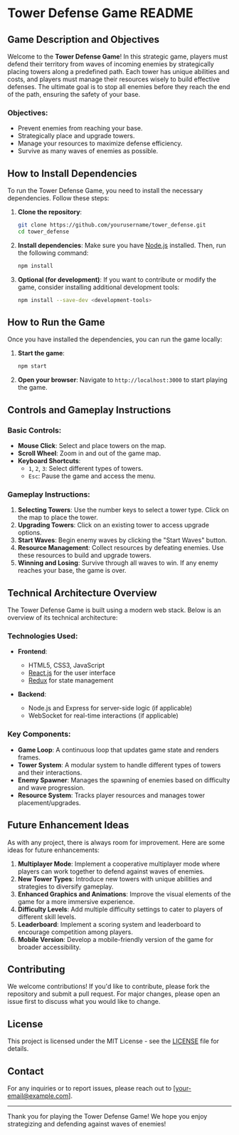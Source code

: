 # Tower Defense Game README

## Game Description and Objectives

Welcome to the **Tower Defense Game**! In this strategic game, players must defend their territory from waves of incoming enemies by strategically placing towers along a predefined path. Each tower has unique abilities and costs, and players must manage their resources wisely to build effective defenses. The ultimate goal is to stop all enemies before they reach the end of the path, ensuring the safety of your base.

### Objectives:
- Prevent enemies from reaching your base.
- Strategically place and upgrade towers.
- Manage your resources to maximize defense efficiency.
- Survive as many waves of enemies as possible.

## How to Install Dependencies

To run the Tower Defense Game, you need to install the necessary dependencies. Follow these steps:

1. **Clone the repository**:
   ```bash
   git clone https://github.com/yourusername/tower_defense.git
   cd tower_defense
   ```

2. **Install dependencies**:
   Make sure you have [Node.js](https://nodejs.org/) installed. Then, run the following command:
   ```bash
   npm install
   ```

3. **Optional (for development)**:
   If you want to contribute or modify the game, consider installing additional development tools:
   ```bash
   npm install --save-dev <development-tools>
   ```

## How to Run the Game

Once you have installed the dependencies, you can run the game locally:

1. **Start the game**:
   ```bash
   npm start
   ```

2. **Open your browser**:
   Navigate to `http://localhost:3000` to start playing the game.

## Controls and Gameplay Instructions

### Basic Controls:
- **Mouse Click**: Select and place towers on the map.
- **Scroll Wheel**: Zoom in and out of the game map.
- **Keyboard Shortcuts**:
  - `1`, `2`, `3`: Select different types of towers.
  - `Esc`: Pause the game and access the menu.

### Gameplay Instructions:
1. **Selecting Towers**: Use the number keys to select a tower type. Click on the map to place the tower.
2. **Upgrading Towers**: Click on an existing tower to access upgrade options.
3. **Start Waves**: Begin enemy waves by clicking the "Start Waves" button.
4. **Resource Management**: Collect resources by defeating enemies. Use these resources to build and upgrade towers.
5. **Winning and Losing**: Survive through all waves to win. If any enemy reaches your base, the game is over.

## Technical Architecture Overview

The Tower Defense Game is built using a modern web stack. Below is an overview of its technical architecture:

### Technologies Used:
- **Frontend**: 
  - HTML5, CSS3, JavaScript
  - [React.js](https://reactjs.org/) for the user interface
  - [Redux](https://redux.js.org/) for state management
  
- **Backend**: 
  - Node.js and Express for server-side logic (if applicable)
  - WebSocket for real-time interactions (if applicable)

### Key Components:
- **Game Loop**: A continuous loop that updates game state and renders frames.
- **Tower System**: A modular system to handle different types of towers and their interactions.
- **Enemy Spawner**: Manages the spawning of enemies based on difficulty and wave progression.
- **Resource System**: Tracks player resources and manages tower placement/upgrades.

## Future Enhancement Ideas

As with any project, there is always room for improvement. Here are some ideas for future enhancements:

1. **Multiplayer Mode**: Implement a cooperative multiplayer mode where players can work together to defend against waves of enemies.
2. **New Tower Types**: Introduce new towers with unique abilities and strategies to diversify gameplay.
3. **Enhanced Graphics and Animations**: Improve the visual elements of the game for a more immersive experience.
4. **Difficulty Levels**: Add multiple difficulty settings to cater to players of different skill levels.
5. **Leaderboard**: Implement a scoring system and leaderboard to encourage competition among players.
6. **Mobile Version**: Develop a mobile-friendly version of the game for broader accessibility.

## Contributing

We welcome contributions! If you'd like to contribute, please fork the repository and submit a pull request. For major changes, please open an issue first to discuss what you would like to change.

## License

This project is licensed under the MIT License - see the [LICENSE](LICENSE) file for details.

## Contact

For any inquiries or to report issues, please reach out to [your-email@example.com].

---

Thank you for playing the Tower Defense Game! We hope you enjoy strategizing and defending against waves of enemies!